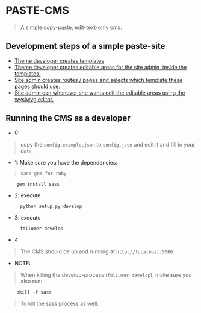 # PASTE-CMS
> A simple copy-paste, edit-text-only cms.

## Development steps of a simple paste-site
* [Theme developer creates templates](screenshots/develop_template.png)
* [Theme developer creates editable areas for the site admin, inside the templates.](screenshots/develop_template.png)
* [Site admin creates routes / pages and selects which template these pages should use.](screenshots/admin_routes.png)
* [Site admin can whenever she wants edit the editable areas using the wysiwyg editor.](screenshots/w.png)

## Running the CMS as a developer
* 0:
> copy the `config.example.json` to `config.json` and edit it and fill in
> your data.

* 1: Make sure you have the dependencies:

> `sass gem for ruby`

        gem install sass

* 2: execute

        python setup.py develop

* 3: execute

        foliumer-develop

* 4:
> The CMS should be up and running at `http://localhost:5000`

* NOTE:
> When killing the develop-process (`foliumer-develop`), make sure you also run:

        pkill -f sass

> To kill the sass process as well.

